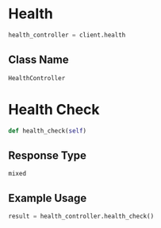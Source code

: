 # Health

```python
health_controller = client.health
```

## Class Name

`HealthController`


# Health Check

```python
def health_check(self)
```

## Response Type

`mixed`

## Example Usage

```python
result = health_controller.health_check()
```

